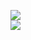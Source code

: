 [![](https://img.shields.io/badge/Made%20With-Github%20Spray-lightgrey.svg?style=for-the-badge&logo=github)](https://github.com/Annihil/github-spray#17981)  
[![](https://i.imgur.com/2DrTn0Z.gif)](https://github.com/Annihil/github-spray)